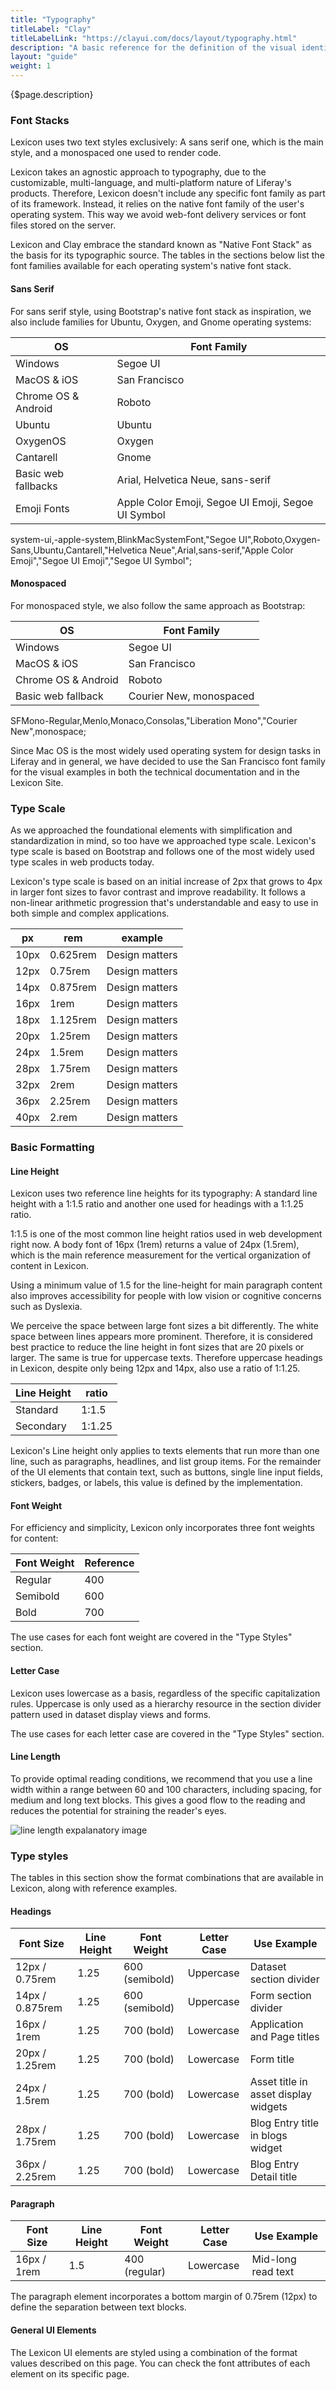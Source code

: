 ```yaml
---
title: "Typography"
titleLabel: "Clay"
titleLabelLink: "https://clayui.com/docs/layout/typography.html"
description: "A basic reference for the definition of the visual identity and the organization of the content."
layout: "guide"
weight: 1
---
```


<div class="page-description">{$page.description}</div>

### Font Stacks

Lexicon uses two text styles exclusively: A sans serif one, which is the main style, and a monospaced one used to render code.

Lexicon takes an agnostic approach to typography, due to the customizable, multi-language, and multi-platform nature of Liferay's products. Therefore, Lexicon doesn't include any specific font family as part of its framework. Instead, it relies on the native font family of the user's operating system. This way we avoid web-font delivery services or font files stored on the server.

Lexicon and Clay embrace the standard known as "Native Font Stack" as the basis for its typographic source. The tables in the sections below list the font families available for each operating system's native font stack.

#### Sans Serif
For sans serif style, using Bootstrap's native font stack as inspiration, we also include families for Ubuntu, Oxygen, and Gnome operating systems:

| OS | Font Family |
| -- | ----------- |
| Windows | Segoe UI |
| MacOS & iOS | San Francisco |
| Chrome OS & Android | Roboto |
| Ubuntu | Ubuntu |
| OxygenOS | Oxygen |
| Cantarell | Gnome |
| Basic web fallbacks | Arial, Helvetica Neue, sans-serif |
| Emoji Fonts | Apple Color Emoji, Segoe UI Emoji, Segoe UI Symbol |

<p class="code-text">
system-ui,-apple-system,BlinkMacSystemFont,"Segoe UI",Roboto,Oxygen-Sans,Ubuntu,Cantarell,"Helvetica Neue",Arial,sans-serif,"Apple Color Emoji","Segoe UI Emoji","Segoe UI Symbol";
</p>


#### Monospaced

For monospaced style, we also follow the same approach as Bootstrap:

| OS | Font Family |
| -- | ----------- |
| Windows | Segoe UI |
| MacOS & iOS | San Francisco |
| Chrome OS & Android | Roboto |
| Basic web fallback | Courier New, monospaced |

<p class="code-text">
SFMono-Regular,Menlo,Monaco,Consolas,"Liberation Mono","Courier New",monospace;
</p>

Since Mac OS is the most widely used operating system for design tasks in Liferay and in general, we have decided to use the San Francisco font family for the visual examples in both the technical documentation and in the Lexicon Site.

### Type Scale

As we approached the foundational elements with simplification and standardization in mind, so too have we approached type scale. Lexicon's type scale is based on Bootstrap and follows one of the most widely used type scales in web products today.

Lexicon's type scale is based on an initial increase of 2px that grows to 4px in larger font sizes to favor contrast and improve readability. It follows a non-linear arithmetic progression that's understandable and easy to use in both simple and complex applications.

<table>
    <thead>
        <tr>
            <th>px</th>
            <th>rem</th>    
            <th>example</th>
        </tr>
    </thead>
    <tbody>
        <tr>
            <td>10px</td>
            <td>0.625rem</td>
            <td class="type-scale type-scale-10">Design matters</td>
        </tr>
        <tr>
            <td>12px</td>
            <td>0.75rem</td>
            <td class="type-scale type-scale-12">Design matters</td>
        </tr>
        <tr>
            <td>14px</td>
            <td>0.875rem</td>
            <td class="type-scale type-scale-14">Design matters</td>
        </tr>
        <tr>
            <td>16px</td>
            <td>1rem</td>
            <td class="type-scale type-scale-16">Design matters</td>
        </tr>
        <tr>
            <td>18px</td>
            <td>1.125rem</td>
            <td class="type-scale type-scale-18">Design matters</td>
        </tr>
        <tr>
            <td>20px</td>
            <td>1.25rem</td>
            <td class="type-scale type-scale-20">Design matters</td>
        </tr>
        <tr>
            <td>24px</td>
            <td>1.5rem</td>
            <td class="type-scale type-scale-24">Design matters</td>
        </tr>
        <tr>
            <td>28px</td>
            <td>1.75rem</td>
            <td class="type-scale type-scale-28">Design matters</td>
        </tr>
        <tr>
            <td>32px</td>
            <td>2rem</td>
            <td class="type-scale type-scale-32">Design matters</td>
        </tr>
        <tr>
            <td>36px</td>
            <td>2.25rem</td>
            <td class="type-scale type-scale-36">Design matters</td>
        </tr>
        <tr>
            <td>40px</td>
            <td>2.rem</td>
            <td class="type-scale type-scale-40">Design matters</td>
        </tr>
    </tbody>
</table>


### Basic Formatting

#### Line Height

Lexicon uses two reference line heights for its typography: A standard line height with a 1:1.5 ratio and another one used for headings with a 1:1.25 ratio.

1:1.5 is one of the most common line height ratios used in web development right now. A body font of 16px (1rem) returns a value of 24px (1.5rem), which is the main reference measurement for the vertical organization of content in Lexicon.

Using a minimum value of 1.5 for the line-height for main paragraph content also improves accessibility for people with low vision or cognitive concerns such as Dyslexia.

We perceive the space between large font sizes a bit differently. The white space between lines appears more prominent. Therefore, it is considered best practice to reduce the line height in font sizes that are 20 pixels or larger. The same is true for uppercase texts. Therefore uppercase headings in Lexicon, despite only being 12px and 14px, also use a ratio of 1:1.25.

| Line Height | ratio |
| -- | ----------- |
| Standard | 1:1.5 |
| Secondary | 1:1.25 |

Lexicon's Line height only applies to texts elements that run more than one line, such as paragraphs, headlines, and list group items. For the remainder of the UI elements that contain text, such as buttons, single line input fields, stickers, badges, or labels, this value is defined by the implementation.

#### Font Weight

For efficiency and simplicity, Lexicon only incorporates three font weights for content:

<table>
    <thead>
        <tr>
            <th>Font Weight</th>
            <th>Reference</th>    
        </tr>
    </thead>
    <tbody>
        <tr>
            <td>Regular</td>
            <td class="type-scale type-scale-16 type-regular">400</td>
        </tr>
        <tr>
            <td>Semibold</td>
            <td class="type-scale type-scale-16 type-semibold">600</td>
        </tr>
        <tr>
            <td>Bold</td>
            <td class="type-scale type-scale-16 type-bold">700</td>
        </tr>
    </tbody>
</table>


The use cases for each font weight are covered in the "Type Styles" section.

#### Letter Case

Lexicon uses lowercase as a basis, regardless of the specific capitalization rules. Uppercase is only used as a hierarchy resource in the section divider pattern used in dataset display views and forms. 

The use cases for each letter case are covered in the "Type Styles" section.

#### Line Length

To provide optimal reading conditions, we recommend that you use a line width within a range between 60 and 100 characters, including spacing, for medium and long text blocks. This gives a good flow to the reading and reduces the potential for straining the reader's eyes.

![line length expalanatory image](../../../images/LineLength.png)

### Type styles

The tables in this section show the format combinations that are available in Lexicon, along with reference examples. 

#### Headings

| Font Size | Line Height | Font Weight | Letter Case | Use Example |
| --------- | ----------- | ----------- | ----------- | ----------- |
| 12px / 0.75rem | 1.25 | 600 (semibold) | Uppercase | Dataset section divider |
| 14px / 0.875rem | 1.25 | 600 (semibold) | Uppercase | Form section divider |
| 16px / 1rem | 1.25 | 700 (bold) | Lowercase | Application and Page titles |
| 20px / 1.25rem | 1.25 | 700 (bold) | Lowercase | Form title |
| 24px / 1.5rem | 1.25 | 700 (bold) | Lowercase | Asset title in asset display widgets |
| 28px / 1.75rem | 1.25 | 700 (bold) | Lowercase | Blog Entry title in blogs widget |
| 36px / 2.25rem | 1.25 | 700 (bold) | Lowercase | Blog Entry Detail title |

#### Paragraph

| Font Size | Line Height | Font Weight | Letter Case | Use Example |
| --------- | ----------- | ----------- | ----------- | ----------- |
| 16px / 1rem | 1.5 | 400 (regular) | Lowercase | Mid-long read text |

The paragraph element incorporates a bottom margin of 0.75rem (12px) to define the separation between text blocks.

#### General UI Elements

The Lexicon UI elements are styled using a combination of the format values described on this page. You can check the font attributes of each element on its specific page.
